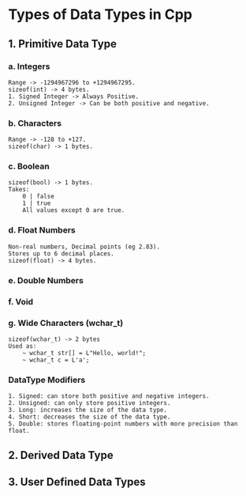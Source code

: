 # Types of Data Types in Cpp
## 1. Primitive Data Type
###    a. Integers
    Range -> -1294967296 to +1294967295.
    sizeof(int) -> 4 bytes.
    1. Signed Integer -> Always Positive.
    2. Unsigned Integer -> Can be both positive and negative.

###    b. Characters
    Range -> -128 to +127.
    sizeof(char) -> 1 bytes.

###    c. Boolean
    sizeof(bool) -> 1 bytes.
    Takes:
        0 | false
        1 | true
        All values except 0 are true.
    
###    d. Float Numbers
    Non-real numbers, Decimal points (eg 2.83).
    Stores up to 6 decimal places.
    sizeof(float) -> 4 bytes.

###    e. Double Numbers

###    f. Void

###    g. Wide Characters (wchar_t)
    sizeof(wchar_t) -> 2 bytes
    Used as:
        ~ wchar_t str[] = L"Hello, world!";
        ~ wchar_t c = L'a';

### DataType Modifiers
    1. Signed: can store both positive and negative integers.
    2. Unsigned: can only store positive integers.
    3. Long: increases the size of the data type.
    4. Short: decreases the size of the data type.
    5. Double: stores floating-point numbers with more precision than float.

## 2. Derived Data Type

## 3. User Defined Data Types
